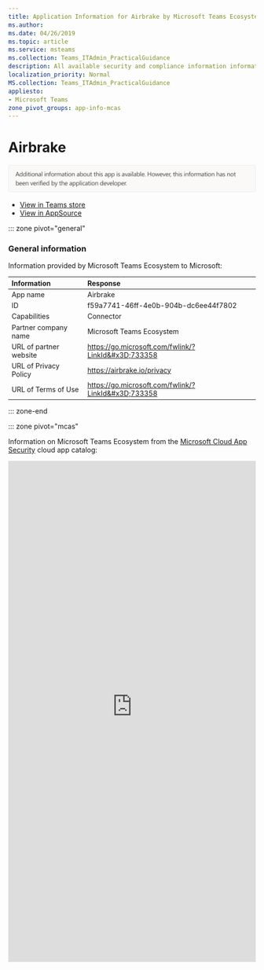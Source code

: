 ```yaml
---
title: Application Information for Airbrake by Microsoft Teams Ecosystem
ms.author: 
ms.date: 04/26/2019
ms.topic: article
ms.service: msteams
ms.collection: Teams_ITAdmin_PracticalGuidance
description: All available security and compliance information information for Airbrake, its data handling policies, its Microsoft Cloud App Security app catalog information, and security/compliance information in the CSA STAR registry.
localization_priority: Normal
MS.collection: Teams_ITAdmin_PracticalGuidance
appliesto:
- Microsoft Teams
zone_pivot_groups: app-info-mcas
---
```

# Airbrake


<img alt="Non-attested image" src="./images/unattested.png" width="650"/>

* <a href="https://teams.microsoft.com/l/app/f59a7741-46ff-4e0b-904b-dc6ee44f7802" target="_blank">View in Teams store</a>
* <a href="https://appsource.microsoft.com/en-us/product/office/WA104381562" target="_blank">View in AppSource</a>

::: zone pivot="general"

### General information

Information provided by Microsoft Teams Ecosystem to Microsoft:

| **Information** | **Response** |
|:----------------|:-------------|
| App name | Airbrake |
| ID | f59a7741-46ff-4e0b-904b-dc6ee44f7802 |
| Capabilities | Connector |
| Partner company name | Microsoft Teams Ecosystem |
| URL of partner website | <https://go.microsoft.com/fwlink/?LinkId&#x3D;733358> |
| URL of Privacy Policy | <https://airbrake.io/privacy> |
| URL of Terms of Use | <https://go.microsoft.com/fwlink/?LinkId&#x3D;733358> |

::: zone-end


::: zone pivot="mcas"

Information on Microsoft Teams Ecosystem from the [Microsoft Cloud App Security](https://www.microsoft.com/en-us/enterprise-mobility-security/cloud-app-security) cloud app catalog:

<iframe height='1020' title='Microsoft Cloud App Security Information' src='https://3ca685143b5b46b4b0e5266dadf2e97c.codepen.website/#/dashboard/20430' frameborder='no'  style='width: 100%;'>

<a href="https://3ca685143b5b46b4b0e5266dadf2e97c.codepen.website/#/dashboard/20430" target="_blank">View in a new tab</a>

::: zone-end

